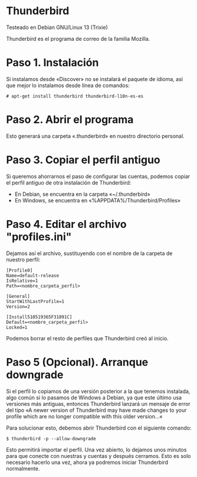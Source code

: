 # Thunderbird

Testeado en Debian GNU/Linux 13 (Trixie)

Thunderbird es el programa de correo de la familia Mozilla.

# Paso 1. Instalación

Si instalamos desde «Discover» no se instalará el paquete de idioma, así que mejor lo instalamos desde línea de comandos:

```
# apt-get install thunderbird thunderbird-l10n-es-es
```

# Paso 2. Abrir el programa

Esto generará una carpeta «.thunderbird» en nuestro directorio personal.

# Paso 3. Copiar el perfil antiguo

Si queremos ahorrarnos el paso de configurar las cuentas, podemos copiar el perfil antiguo de otra instalación de Thunderbird:

- En Debian, se encuentra en la carpeta «~/.thunderbird»
- En Windows, se encuentra en «%APPDATA%/Thunderbird/Profiles»

# Paso 4. Editar el archivo "profiles.ini"

Dejamos así el archivo, sustituyendo con el nombre de la carpeta de nuestro perfil:

```
[Profile0]
Name=default-release
IsRelative=1
Path=<nombre_carpeta_perfil>

[General]
StartWithLastProfile=1
Version=2

[Install510519365F31891C]
Default=<nombre_carpeta_perfil>
Locked=1
```
Podemos borrar el resto de perfiles que Thunderbird creó al inicio.

# Paso 5 (Opcional). Arranque downgrade

Si el perfil lo copiamos de una versión posterior a la que tenemos instalada, algo común si lo pasamos de Windows a Debian, ya que este último usa versiones más antiguas, entonces Thunderbird lanzará un mensaje de error del tipo «A newer version of Thunderbird may have made changes to your profile which are no longer compatible with this older version…«

Para solucionar esto, debemos abrir Thunderbird con el siguiente comando:

```
$ thunderbird -p --allow-downgrade
```

Esto permitirá importar el perfil. Una vez abierto, lo dejamos unos minutos para que conecte con nuestras y cuentas y después cerramos. Esto es solo necesario hacerlo una vez, ahora ya podremos iniciar Thunderbird normalmente.
